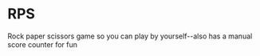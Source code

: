 # RPS
Rock paper scissors game so you can play by yourself--also has a manual score counter for fun
